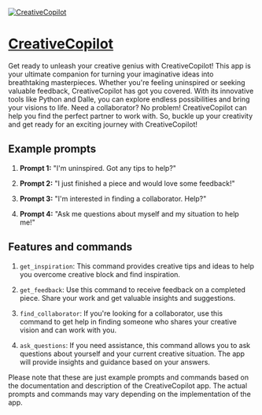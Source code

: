 [![CreativeCopilot](https://files.oaiusercontent.com/file-q7t31CkRsH2rv4fS7VxWWATh?se=2123-10-16T19%3A31%3A44Z&sp=r&sv=2021-08-06&sr=b&rscc=max-age%3D31536000%2C%20immutable&rscd=attachment%3B%20filename%3D5b489777-fbac-4cd0-b529-59fad80f9378.png&sig=kWw0Y4xKAQdo46uxXlpmjw8N525EuZFXks%2BWkaNCVDU%3D)](https://chat.openai.com/g/g-0unS5aav9-creativecopilot)

# [CreativeCopilot](https://chat.openai.com/g/g-0unS5aav9-creativecopilot)

Get ready to unleash your creative genius with CreativeCopilot! This app is your ultimate companion for turning your imaginative ideas into breathtaking masterpieces. Whether you're feeling uninspired or seeking valuable feedback, CreativeCopilot has got you covered. With its innovative tools like Python and Dalle, you can explore endless possibilities and bring your visions to life. Need a collaborator? No problem! CreativeCopilot can help you find the perfect partner to work with. So, buckle up your creativity and get ready for an exciting journey with CreativeCopilot!

## Example prompts

1. **Prompt 1:** "I'm uninspired. Got any tips to help?"

2. **Prompt 2:** "I just finished a piece and would love some feedback!"

3. **Prompt 3:** "I'm interested in finding a collaborator. Help?"

4. **Prompt 4:** "Ask me questions about myself and my situation to help me!"

## Features and commands

1. `get_inspiration`: This command provides creative tips and ideas to help you overcome creative block and find inspiration.

2. `get_feedback`: Use this command to receive feedback on a completed piece. Share your work and get valuable insights and suggestions.

3. `find_collaborator`: If you're looking for a collaborator, use this command to get help in finding someone who shares your creative vision and can work with you.

4. `ask_questions`: If you need assistance, this command allows you to ask questions about yourself and your current creative situation. The app will provide insights and guidance based on your answers.

Please note that these are just example prompts and commands based on the documentation and description of the CreativeCopilot app. The actual prompts and commands may vary depending on the implementation of the app.